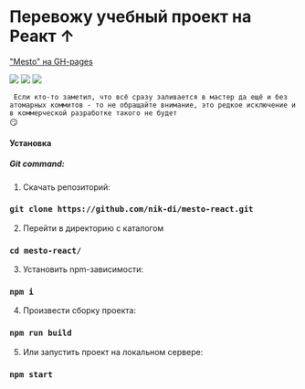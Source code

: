 # Перевожу учебный проект на Реакт ↑

["Mesto" на GH-pages](https://nik-di.github.io/mesto-react/index.html)

<img src="https://img.shields.io/static/v1?label=ver&message=0.2.0&color=brightgreen">
<img src="https://img.shields.io/static/v1?label=React&message=16.14.0&color=blue">
<img src="https://img.shields.io/static/v1?label=build-size&message=605Kb&color=informational">

``` Если кто-то заметил, что всё сразу заливается в мастер да ещё и без атомарных коммитов - то не обращайте внимание, это редкое исключение и в коммерческой разработке такого не будет``` 	
&#128527;

#### Установка
##### Git command:
1. Скачать репозиторий:
### `git clone https://github.com/nik-di/mesto-react.git`
2. Перейти в директорию с каталогом
### `cd mesto-react/`
3. Установить npm-зависимости:
### `npm i`
4. Произвести сборку проекта:
### `npm run build`
5. Или запустить проект на локальном сервере:
### `npm start`

